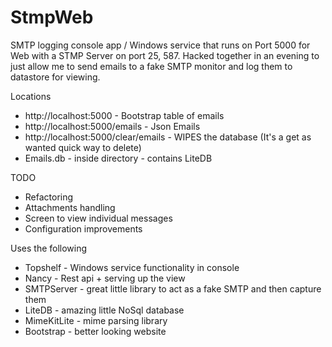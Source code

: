 # StmpWeb

SMTP logging console app / Windows service that runs on Port 5000 for Web with a STMP Server on port 25, 587.
Hacked together in an evening to just allow me to send emails to a fake SMTP monitor and log them to datastore for viewing.

Locations
* http://localhost:5000 - Bootstrap table of emails
* http://localhost:5000/emails - Json Emails
* http://localhost:5000/clear/emails - WIPES the database (It's a get as wanted quick way to delete)
* Emails.db - inside directory - contains LiteDB

TODO
* Refactoring
* Attachments handling 
* Screen to view individual messages
* Configuration improvements

Uses the following
* Topshelf - Windows service functionality in console
* Nancy - Rest api + serving up the view
* SMTPServer - great little library to act as a fake SMTP and then capture them
* LiteDB - amazing little NoSql database 
* MimeKitLite - mime parsing library
* Bootstrap - better looking website
